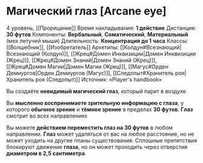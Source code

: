# Магический глаз [Arcane eye]
4 уровень, [[Прорицание]]
Время накладывания: **1 действие**
Дистанция: **30 футов**
Компоненты: **Вербальный**, **Соматический**, **Материальный** (мех летучей мыши)
Длительность: **Концентрация до 1 часа**
Классы: [[Волшебник]], [[Изобретатель]]
Архетипы: [[Колдун#Всезнающий|Всезнающий (Колдун)]], [[Жрец#Домен Инквизиции|Домен Инквизиции (Жрец)]], [[Жрец#Домен Знаний|Домен Знаний (Жрец)]], [[Жрец#Домен Магии|Домен Магии (Жрец)]], [[Магус#Орден Демиургов|Орден Демиургов (Магус)]], [[Следопыт#Хранитель роя|Хранитель роя (Следопыт)]]
Источник: «Player's handbook»

Вы создаёте **невидимый магический глаз**, который парит в воздухе

Вы **мысленно воспринимаете зрительную информацию с глаза**, у которого **обычное зрение** и **тёмное зрение** в пределах **30 футов**. **Глаз** смотрит во всех направлениях

Вы можете **действием переместить глаз на 30 футов** в любом направлении. **Глаз** может удаляться от вас на любое расстояние, но не может уходить на другие планы существования. Сплошные препятствия блокируют движение **глаза**, но он может проходить через отверстия **диаметром в 2,5 сантиметра**